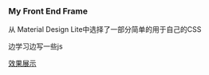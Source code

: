 ###  My Front End Frame

从 Material Design Lite中选择了一部分简单的用于自己的CSS

边学习边写一些js

[效果展示](http://hyperiond.github.io/fef/)

